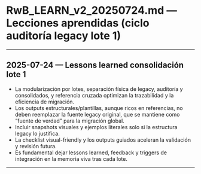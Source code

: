 # RwB_LEARN_v2_20250724.md — Lecciones aprendidas (ciclo auditoría legacy lote 1)

---

## 2025-07-24 — Lessons learned consolidación lote 1
- La modularización por lotes, separación física de legacy, auditoría y consolidados, y referencia cruzada optimizan la trazabilidad y la eficiencia de migración.
- Los outputs estructurales/plantillas, aunque ricos en referencias, no deben reemplazar la fuente legacy original, que se mantiene como “fuente de verdad” para la migración global.
- Incluir snapshots visuales y ejemplos literales solo si la estructura legacy lo justifica.
- La checklist visual-friendly y los outputs guiados aceleran la validación y revisión futura.
- Es fundamental dejar lessons learned, feedback y triggers de integración en la memoria viva tras cada lote.

---


